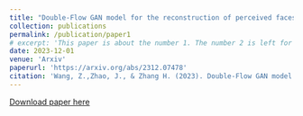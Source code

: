 ```yaml
---
title: "Double-Flow GAN model for the reconstruction of perceived faces from brain activities"
collection: publications
permalink: /publication/paper1
# excerpt: 'This paper is about the number 1. The number 2 is left for future work.'
date: 2023-12-01
venue: 'Arxiv'
paperurl: 'https://arxiv.org/abs/2312.07478'
citation: 'Wang, Z.,Zhao, J., & Zhang H. (2023). Double-Flow GAN model for the reconstruction of perceived faces from brain activities. arXiv preprint arXiv:2312.07478. https://arxiv.org/abs/2312.07478'
---
```


[Download paper here](https://arxiv.org/pdf/2312.07478.pdf)